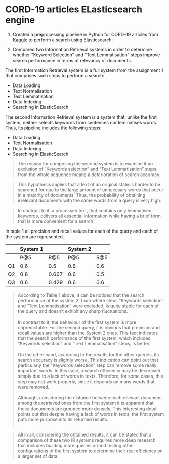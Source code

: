 # CORD-19 articles ELasticsearch engine
1. Created a preprocessing pipeline in Python for CORD-19 articles from [Kaggle]( https://www.kaggle.com/allen-institute-for-ai/CORD-19-research-challenge) to perform a search using Elasticsearch.

2. Compared two Information Retrieval systems in order to determine whether "Keyword Selection" and "Text Lemmatisation" steps improve search performance in terms of relevancy of documents.

The first Information Retrieval system is a full system from the assignment 1 that comprises such steps to perform a search:
*	Data Loading
*	Text Normalisation
*	Text Lemmatisation
*	Data Indexing
*	Searching in ElasticSearch

The second Information Retrieval system is a system that, unlike the first system, neither selects keywords  from sentences nor lemmatises words. Thus, its pipeline includes the following steps:
*	 Data Loading
*	Text Normalisation
*	Data Indexing
*	Searching in ElasticSearch

>The reason for composing the second system is to examine if an exclusion of “Keywords selection” and “Text Lemmatisation” steps from the whole sequence means a deterioration of search accuracy.

>This hypothesis implies that a text of an original state is harder to be searched for due to the large amount of unnecesary words that occur in a majority of documents. Thus, the probability of obtaining irrelevant documents with the same words from a query is very high. 

> In contrast to it, a processed text, that contains only lemmatised keywords, delivers all essential information while having a brief form that is more convenient for a search.

In table 1 all precision and recall values for each of the query and each of the system are represented.

|    |   System 1      ||    System 2   ||
|----|----------|-------|----------|-----|
|    | P@5      | R@5   | P@5      | R@5 |
| Q1 | 0.6      | 0.5   | 0.6      | 0.6 |
| Q2 | 0.8      | 0.667 | 0.6      | 0.5 |
| Q3 | 0.6      | 0.429 | 0.6      | 0.6 |


>According to Table 1 above, it can be noticed that the search performance of the system 2,  from where steps “Keywords selection” and “Text Lemmatisation” were excluded,  is quite stable for each of the query and doesn’t exhibit any sharp fluctuations.<br><br> 
In contrast to it, the behaviour of the first system is more unpredictable. For the second query, it is obvious that precision and recall values are higher than the System 2 ones. This fact indicates that the search performance of the first system, which includes “Keywords selection” and “Text Lemmatisation” steps, is better.<br><br> 
On the other hand, according to the results for the other queries, its search accuracy is slightly worse. This indication can point out that particularly the “Keywords selection” step can remove some really important words. In this case, a search efficiency may be decreased simply due to a lack of words in texts. Therefore, for some cases,  this step may not work properly, since it depends on many words that were removed.<br><br>
Although, considering the distance between each relevant document among the retrieved ones from the first system it is apparent that these documents are grouped more densely.  This interesting detail points out that despite having a lack of words in texts, the first system puts more purpose into its returned results.<br><br>

>All in all, considering the obtained results, it can be stated that a comparison of these two IR systems requires more deep research that includes building more queries or/and testing other configurations of the first system to determine their real efficiency on a larger set of data.
